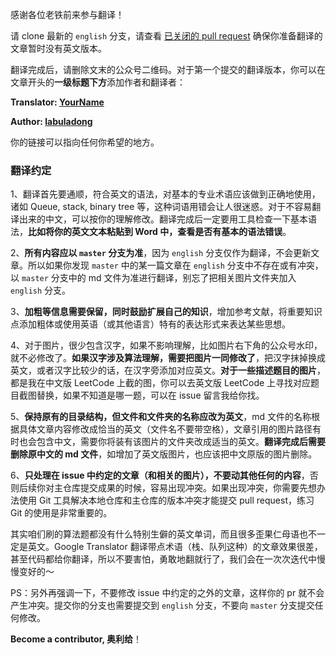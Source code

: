 感谢各位老铁前来参与翻译！

请 clone 最新的 `english` 分支，请查看 [已关闭的 pull request](https://github.com/labuladong/fucking-algorithm/pulls?q=is%3Apr+is%3Aclosed) 确保你准备翻译的文章暂时没有英文版本。

翻译完成后，请删除文末的公众号二维码。对于第一个提交的翻译版本，你可以在文章开头的**一级标题下方**添加作者和翻译者：

**Translator: [YourName](https://github.com/YourName)**

**Author: [labuladong](https://github.com/labuladong)**

你的链接可以指向任何你希望的地方。

### 翻译约定

1、翻译首先要通顺，符合英文的语法，对基本的专业术语应该做到正确地使用，诸如 Queue, stack, binary tree 等，这种词语用错会让人很迷惑。对于不容易翻译出来的中文，可以按你的理解修改。翻译完成后一定要用工具检查一下基本语法，**比如将你的英文文本粘贴到 Word 中，查看是否有基本的语法错误**。

2、**所有内容应以 `master` 分支为准**，因为 `english` 分支仅作为翻译，不会更新文章。所以如果你发现 `master` 中的某一篇文章在 `english` 分支中不存在或有冲突，以 `master` 分支中的 md 文件为准进行翻译，别忘了把相关图片文件夹加入 `english` 分支。

3、**加粗等信息需要保留，同时鼓励扩展自己的知识**，增加参考文献，将重要知识点添加粗体或使用英语（或其他语言）特有的表达形式来表达某些思想。

4、对于图片，很少包含汉字，如果不影响理解，比如图片右下角的公众号水印，就不必修改了。**如果汉字涉及算法理解，需要把图片一同修改了**，把汉字抹掉换成英文，或者汉字比较少的话，在汉字旁添加对应英文。**对于一些描述题目的图片**，都是我在中文版 LeetCode 上截的图，你可以去英文版 LeetCode 上寻找对应题目截图替换，如果不知道是哪一题，可以在 issue 留言我给你找。

5、**保持原有的目录结构，但文件和文件夹的名称应改为英文**，md 文件的名称根据具体文章内容修改成恰当的英文（文件名不要带空格），文章引用的图片路径有时也会包含中文，需要你将装有该图片的文件夹改成适当的英文。**翻译完成后需要删除原中文的 md 文件**，如增加了英文版图片，也应该把中文原版的图片删除。

6、**只处理在 issue 中约定的文章（和相关的图片），不要动其他任何的内容**，否则后续你对主仓库提交成果的时候，容易出现冲突。如果出现冲突，你需要先想办法使用 Git 工具解决本地仓库和主仓库的版本冲突才能提交 pull request，练习 Git 的使用是非常重要的。

其实咱们刷的算法题都没有什么特别生僻的英文单词，而且很多歪果仁母语也不一定是英文。Google Translator 翻译带点术语（栈、队列这种）的文章效果很差，甚至代码都给你翻译，所以不要害怕，勇敢地翻就行了，我们会在一次次迭代中慢慢变好的～

PS：另外再强调一下，不要修改 issue 中约定的之外的文章，这样你的 pr 就不会产生冲突。提交你的分支也需要提交到 `english` 分支，不要向 `master` 分支提交任何修改。

**Become a contributor, 奥利给**！